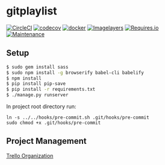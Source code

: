 # gitplaylist

[![CircleCI](https://circleci.com/gh/gitplaylist/gitplaylist.svg?style=svg)](https://circleci.com/gh/gitplaylist/gitplaylist)
[![codecov](https://codecov.io/gh/gitplaylist/gitplaylist/branch/master/graph/badge.svg)](https://codecov.io/gh/gitplaylist/gitplaylist)
[![docker](https://img.shields.io/docker/pulls/gitplaylist/gitplaylist.svg)](https://hub.docker.com/r/gitplaylist/gitplaylist/)
[![Imagelayers](https://imagelayers.io/badge/gitplaylist/gitplaylist:latest.svg)](https://imagelayers.io/?images=gitplaylist/gitplaylist:latest)
[![Requires.io](https://img.shields.io/requires/github/gitplaylist/gitplaylist.svg?maxAge=2592000)](https://github.com/gitplaylist/gitplaylist)
[![Maintenance](https://img.shields.io/maintenance/yes/2016.svg?maxAge=2592000)](https://github.com/gitplaylist/gitplaylist)


## Setup
```bash
$ sudo gem install sass
$ sudo npm install -g browserify babel-cli babelify
$ npm install
$ pip install pip-save
$ pip install -r requirements.txt
$ ./manage.py runserver
```

In project root directory run:
```
ln -s ../../hooks/pre-commit.sh .git/hooks/pre-commit
sudo chmod +x .git/hooks/pre-commit
```

## Project Management
[Trello Organization](https://trello.com/gitplaylist)

